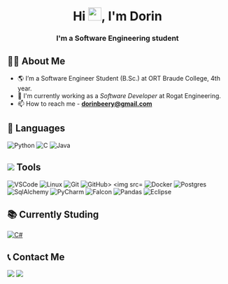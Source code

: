 <h1 align="center">Hi <img src="https://raw.githubusercontent.com/MartinHeinz/MartinHeinz/master/wave.gif" width="30px" height="30px" />, I'm Dorin</h1>
<h3 align="center">I'm a Software Engineering student</h3>

## 👩‍🎓 About Me

- 🌎 I’m a Software Engineer Student (B.Sc.) at ORT Braude College, 4th year.
- 🔭 I'm currently working as a *Software Developer* at Rogat Engineering.
- 📫 How to reach me - **dorinbeery@gmail.com**

## 🚀 Languages
<p align="left">
    <img src="https://img.icons8.com/fluency/48/000000/python.png"/ title="Python">
    <img src="https://img.icons8.com/color/50/000000/c-programming.png"/ title="C">
    <img src="https://icons.iconarchive.com/icons/tatice/cristal-intense/48/Java-icon.png"/ title="Java">
</p>


## <img src="https://img.icons8.com/emoji/28/000000/hammer-and-wrench.png"/> Tools
<p align="left">
<img src="https://img.icons8.com/color/50/000000/visual-studio-code-2019.png"/ title="VSCode">
<img src="https://img.icons8.com/color/50/000000/linux--v1.png"/ title="Linux">
<img src="https://img.icons8.com/color/50/000000/git.png"/ title="Git">
<img src="https://img.icons8.com/ios/48/null/github--v1.png"/ title="GitHub>
<img src="https://img.icons8.com/color/48/null/redis.png"/ title="Redis">
<img src="https://img.icons8.com/color/48/null/docker.png"/ title="Docker">
<img src="https://img.icons8.com/color/48/null/postgreesql.png"/ title="Postgres">
<img src="https://img.imgy.org/DvkY.jpg"/ title="SqlAlchemy">
<img src="https://img.icons8.com/color/48/000000/pycharm.png"/ title="PyCharm">
<img src="https://www.simpleimageresizer.com/_uploads/photos/b19ef6b0/falconPython_48x48.png"/ title="Falcon">
<img src="https://img.icons8.com/color/48/000000/pandas.png"/ title="Pandas">
<img src="https://img.icons8.com/external-tal-revivo-shadow-tal-revivo/48/000000/external-eclipse-an-integrated-development-environment-used-in-computer-programming-logo-shadow-tal-revivo.png"/ title="Eclipse">
</p>

## 📚 Currently Studing
<p align="left">
<a href="#"><img src="https://img.icons8.com/color/48/000000/c-sharp-logo-2.png" title="C#"/></a>
</p>

## 📞 Contact Me
<p align="left">
    <a href="https://www.linkedin.com/in/dorin-beery-4688b6201/" target="_blank" title="Dorin's Linkedin"> <img src="https://img.icons8.com/color/50/000000/linkedin.png"/></a>
    <a href="mailto:Dorinbeery@gmail.com" title="Dorin's Mail"> <img src="https://img.icons8.com/fluency/50/000000/mail.png"/></a>
</p>
